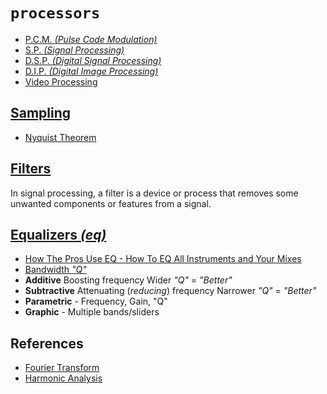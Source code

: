 # `processors`

  - [P.C.M. _(Pulse Code Modulation)_](https://en.wikipedia.org/wiki/Pulse-code_modulation)
  - [S.P. _(Signal Processing)_](https://en.wikipedia.org/wiki/Signal_processing)
  - [D.S.P. _(Digital Signal Processing)_](https://en.wikipedia.org/wiki/Digital_signal_processing)
  - [D.I.P. _(Digital Image Processing)_](https://en.wikipedia.org/wiki/Digital_image_processing)
  - [Video Processing](https://en.wikipedia.org/wiki/Video_processing)


## [Sampling](https://en.wikipedia.org/wiki/Sampling_(signal_processing))

  - [Nyquist Theorem](https://en.wikipedia.org/wiki/Nyquist_theorem)

## [Filters](https://en.wikipedia.org/wiki/Filter_(signal_processing))

In signal processing, a filter is a device or process that removes some unwanted components or features from a signal.


## [Equalizers _(eq)_](https://en.wikipedia.org/wiki/Equalization_(audio))

  - [How The Pros Use EQ - How To EQ All Instruments and Your Mixes](https://www.youtube.com/watch?v=EAGC2fUAU1M)
  - [Bandwidth _"Q"_](https://en.wikipedia.org/wiki/Bandwidth_(signal_processing))
  - **Additive** Boosting frequency Wider _"Q"_ = _"Better"_
  - **Subtractive** Attenuating (_reducing_) frequency Narrower _"Q"_ = _"Better"_
  - **Parametric** - Frequency, Gain, "Q"
  - **Graphic** - Multiple bands/sliders


## References

  - [Fourier Transform](https://en.wikipedia.org/wiki/Fourier_transform)
  - [Harmonic Analysis](https://en.wikipedia.org/wiki/Harmonic_analysis)
